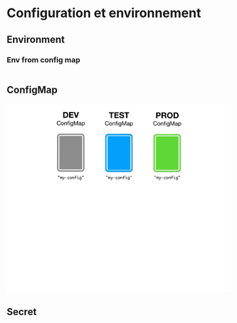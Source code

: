 # Configuration et environnement

## Environment

### Env from config map

```yaml

```

## ConfigMap

![config-map-diagram](resources/configmap-diagram.gif)


## Secret
